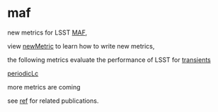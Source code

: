 # maf

new metrics for LSST [MAF](https://sims-maf.lsst.io), 

view [newMetric](https://github.com/xiaolng/maf/blob/master/newMetric.ipynb) to learn how to write new metrics,

the following metrics evaluate the performance of LSST for
[transients](https://github.com/xiaolng/maf/blob/master/Transient.ipynb)

[periodicLc](https://github.com/xiaolng/maf/blob/master/periodicLc.ipynb)

more metrics are coming 

see [ref](https://github.com/xiaolng/maf/tree/master/ref) for related publications. 
